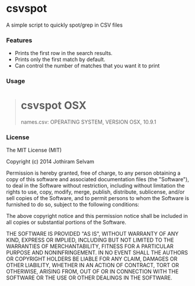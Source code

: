 csvspot
=======

A simple script to quickly spot/grep in CSV files

### Features

- Prints the first row in the search results.
- Prints only the first match by default.
- Can control the number of matches that you want it to print

### Usage

> # csvspot OSX
> names.csv:
>          OPERATING SYSTEM, VERSION
>          OSX, 10.9.1

### License

The MIT License (MIT)

Copyright (c) 2014 Jothiram Selvam <jothirams>

Permission is hereby granted, free of charge, to any person obtaining a copy of
this software and associated documentation files (the "Software"), to deal in
the Software without restriction, including without limitation the rights to
use, copy, modify, merge, publish, distribute, sublicense, and/or sell copies of
the Software, and to permit persons to whom the Software is furnished to do so,
subject to the following conditions:

The above copyright notice and this permission notice shall be included in all
copies or substantial portions of the Software.

THE SOFTWARE IS PROVIDED "AS IS", WITHOUT WARRANTY OF ANY KIND, EXPRESS OR
IMPLIED, INCLUDING BUT NOT LIMITED TO THE WARRANTIES OF MERCHANTABILITY, FITNESS
FOR A PARTICULAR PURPOSE AND NONINFRINGEMENT. IN NO EVENT SHALL THE AUTHORS OR
COPYRIGHT HOLDERS BE LIABLE FOR ANY CLAIM, DAMAGES OR OTHER LIABILITY, WHETHER
IN AN ACTION OF CONTRACT, TORT OR OTHERWISE, ARISING FROM, OUT OF OR IN
CONNECTION WITH THE SOFTWARE OR THE USE OR OTHER DEALINGS IN THE SOFTWARE.


